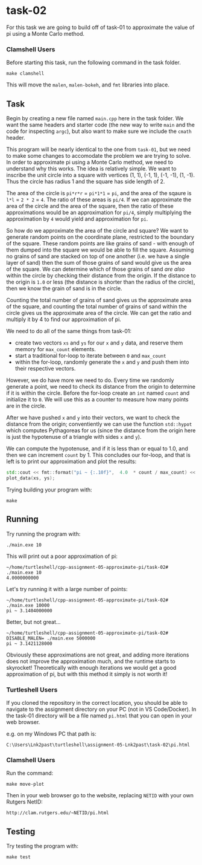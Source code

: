 # task-02

For this task we are going to build off of task-01 to approximate the value of pi using a Monte Carlo method.

### Clamshell Users

Before starting this task, run the following command in the task folder.

```shell
make clamshell
```

This will move the `malen`, `malen-bokeh`, and `fmt` libraries into place.

## Task

Begin by creating a new file named `main.cpp` here in the task folder. We want the same headers and starter code (the new way to write `main` and the code for inspecting `argc`), but also want to make sure we include the `cmath` header.

This program will be nearly identical to the one from `task-01`, but we need to make some changes to accomodate the problem we are trying to solve. In order to approximate pi using a Monte Carlo method, we need to understand why this works. The idea is relatively simple. We want to inscribe the unit circle into a square with vertices (1, 1), (-1, 1), (-1, -1), (1, -1). Thus the circle has radius 1 and the square has side length of 2.

The area of the circle is `pi*r*r` = `pi*1*1` = `pi`, and the area of the sqaure is `l*l` = `2 * 2` = `4`. The ratio of these areas is `pi/4`. If we can approximate the area of the circle and the area of the square, then the ratio of these approximations would be an approximation for `pi/4`, simply multiplying the approximation by `4` would yield and approximation for `pi`.

So how do we approximate the area of the circle and square? We want to generate random points on the coordinate plane, restricted to the boundary of the square. These random points are like grains of sand - with enough of them dumped into the square we would be able to fill the square. Assuming no grains of sand are stacked on top of one another (i.e. we have a single layer of sand) then the sum of those grains of sand would give us the area of the square. We can determine which of those grains of sand *are also* within the circle by checking their distance from the origin. If the distance to the origin is `1.0` or less (the distance is shorter than the radius of the circle), then we know the grain of sand is in the circle.

Counting the total number of grains of sand gives us the approximate area of the square, and counting the total number of grains of sand within the circle gives us the approximate area of the circle. We can get the ratio and multiply it by 4 to find our approximation of pi.

We need to do all of the same things from task-01:

* create two vectors `xs` and `ys` for our `x` and `y` data, and reserve them memory for `max_count` elements.
* start a traditional for-loop to iterate between `0` and `max_count`
* within the for-loop, randomly generate the `x` and `y` and push them into their respective vectors.

However, we do have more we need to do. Every time we randomly generate a point, we need to check its distance from the origin to determine if it is within the circle. Before the for-loop create an `int` named `count` and initialize it to `0`. We will use this as a counter to measure how many points are in the circle.

After we have pushed `x` and `y` into their vectors, we want to check the distance from the origin; conventiently we can use the function `std::hypot` which computes Pythagoreas for us (since the distance from the origin here is just the hypotenuse of a triangle with sides `x` and `y`).

We can compute the hypotenuse, and if it is less than or equal to 1.0, and then we can increment `count` by 1. This concludes our for-loop, and that is left is to print our approximation and plot the results:


```cpp
std::cout << fmt::format("pi ~ {:.10f}",  4.0  * count / max_count) << std::endl;
plot_data(xs, ys);
```

Trying building your program with:

```shell
make
```

## Running

Try running the program with:

```shell
./main.exe 10
```

This will print out a poor approximation of pi:

```shell
~/home/turtleshell/cpp-assignment-05-approximate-pi/task-02# ./main.exe 10
4.0000000000
```

Let's try running it with a large number of points:

```shell
~/home/turtleshell/cpp-assignment-05-approximate-pi/task-02# ./main.exe 10000
pi ~ 3.1404000000
```

Better, but not great...

```shell
~/home/turtleshell/cpp-assignment-05-approximate-pi/task-02# DISABLE_MALEN= ./main.exe 5000000
pi ~ 3.1421128000
```

Obviously these approximations are not great, and adding more iterations does not improve the approximation much, and the runtime starts to skyrocket! Theoretically with enough iterations we would get a good approximation of pi, but with this method it simply is not worth it!

### Turtleshell Users

If you cloned the repository in the correct location, you should be able to navigate to the assignment directory on your PC (not in VS Code/Docker). In the task-01 directory will be a file named `pi.html` that you can open in your web browser.

e.g. on my Windows PC that path is:

```text
C:\Users\Lnk2past\turtleshell\assignment-05-Lnk2past\task-02\pi.html
```

### Clamshell Users

Run the command:

```shell
make move-plot
```

Then in your web browser go to the website, replacing `NETID` with your own Rutgers NetID:

```
http://clam.rutgers.edu/~NETID/pi.html
```

## Testing

Try testing the program with:

```shell
make test
```
